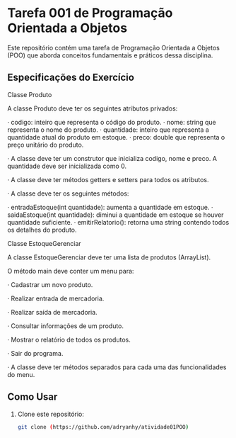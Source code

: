 # Tarefa 001 de Programação Orientada a Objetos

Este repositório contém uma tarefa de Programação Orientada a Objetos (POO) que aborda conceitos fundamentais e práticos dessa disciplina. 

## Especificações do Exercício

Classe Produto

A classe Produto deve ter os seguintes atributos privados:

· codigo: inteiro que representa o código do produto.
· nome: string que representa o nome do produto.
· quantidade: inteiro que representa a quantidade atual do produto em estoque.
· preco: double que representa o preço unitário do produto.

· A classe deve ter um construtor que inicializa codigo, nome e preco. A quantidade deve ser inicializada como 0.

· A classe deve ter métodos getters e setters para todos os atributos.

· A classe deve ter os seguintes métodos:

· entradaEstoque(int quantidade): aumenta a quantidade em estoque.
· saidaEstoque(int quantidade): diminui a quantidade em estoque se houver quantidade suficiente.
· emitirRelatorio(): retorna uma string contendo todos os detalhes do produto.

Classe EstoqueGerenciar

A classe EstoqueGerenciar deve ter uma lista de produtos (ArrayList<Produto>).

O método main deve conter um menu para:

· Cadastrar um novo produto.

· Realizar entrada de mercadoria.

· Realizar saída de mercadoria.

· Consultar informações de um produto.

· Mostrar o relatório de todos os produtos.

· Sair do programa.

· A classe deve ter métodos separados para cada uma das funcionalidades do menu. 

## Como Usar

1. Clone este repositório:

   ```bash
   git clone (https://github.com/adryanhy/atividade01POO)
